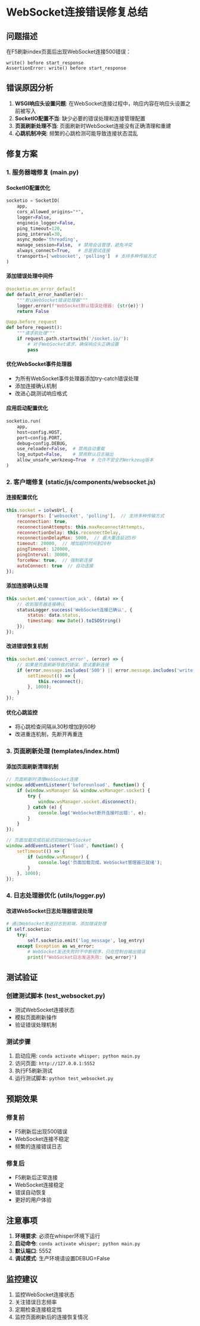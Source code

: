 # WebSocket连接错误修复总结

## 问题描述
在F5刷新index页面后出现WebSocket连接500错误：
```
write() before start_response
AssertionError: write() before start_response
```

## 错误原因分析
1. **WSGI响应头设置问题**: 在WebSocket连接过程中，响应内容在响应头设置之前被写入
2. **SocketIO配置不当**: 缺少必要的错误处理和连接管理配置
3. **页面刷新处理不当**: 页面刷新时WebSocket连接没有正确清理和重建
4. **心跳机制冲突**: 频繁的心跳检测可能导致连接状态混乱

## 修复方案

### 1. 服务器端修复 (main.py)

#### SocketIO配置优化
```python
socketio = SocketIO(
    app, 
    cors_allowed_origins="*", 
    logger=False, 
    engineio_logger=False,
    ping_timeout=120,
    ping_interval=30,
    async_mode='threading',
    manage_session=False,  # 禁用会话管理，避免冲突
    always_connect=True,   # 总是尝试连接
    transports=['websocket', 'polling']  # 支持多种传输方式
)
```

#### 添加错误处理中间件
```python
@socketio.on_error_default
def default_error_handler(e):
    """默认WebSocket错误处理器"""
    logger.error(f'WebSocket默认错误处理器: {str(e)}')
    return False

@app.before_request
def before_request():
    """请求前处理"""
    if request.path.startswith('/socket.io/'):
        # 对于WebSocket请求，确保响应头正确设置
        pass
```

#### 优化WebSocket事件处理器
- 为所有WebSocket事件处理器添加try-catch错误处理
- 添加连接确认机制
- 改进心跳测试响应格式

#### 应用启动配置优化
```python
socketio.run(
    app, 
    host=config.HOST, 
    port=config.PORT, 
    debug=config.DEBUG,
    use_reloader=False,  # 禁用自动重载
    log_output=False,    # 禁用默认日志输出
    allow_unsafe_werkzeug=True  # 允许不安全的Werkzeug版本
)
```

### 2. 客户端修复 (static/js/components/websocket.js)

#### 连接配置优化
```javascript
this.socket = io(wsUrl, {
    transports: ['websocket', 'polling'],  // 支持多种传输方式
    reconnection: true,
    reconnectionAttempts: this.maxReconnectAttempts,
    reconnectionDelay: this.reconnectDelay,
    reconnectionDelayMax: 5000,  // 最大重连延迟5秒
    timeout: 20000,  // 增加超时时间到20秒
    pingTimeout: 120000,
    pingInterval: 30000,
    forceNew: true,  // 强制新连接
    autoConnect: true  // 自动连接
});
```

#### 添加连接确认处理
```javascript
this.socket.on('connection_ack', (data) => {
    // 收到服务器连接确认
    statusLogger.success('WebSocket连接已确认', { 
        status: data.status,
        timestamp: new Date().toISOString()
    });
});
```

#### 改进错误恢复机制
```javascript
this.socket.on('connect_error', (error) => {
    // 如果是页面刷新导致的错误，尝试重新连接
    if (error.message.includes('500') || error.message.includes('write()')) {
        setTimeout(() => {
            this.reconnect();
        }, 1000);
    }
});
```

#### 优化心跳监控
- 将心跳检查间隔从30秒增加到60秒
- 改进重连机制，先断开再重连

### 3. 页面刷新处理 (templates/index.html)

#### 添加页面刷新清理机制
```javascript
// 页面刷新时清理WebSocket连接
window.addEventListener('beforeunload', function() {
    if (window.wsManager && window.wsManager.socket) {
        try {
            window.wsManager.socket.disconnect();
        } catch (e) {
            console.log('WebSocket断开连接时出错:', e);
        }
    }
});

// 页面加载完成后延迟初始化WebSocket
window.addEventListener('load', function() {
    setTimeout(() => {
        if (window.wsManager) {
            console.log('页面加载完成，WebSocket管理器已就绪');
        }
    }, 1000);
});
```

### 4. 日志处理器优化 (utils/logger.py)

#### 改进WebSocket日志处理器错误处理
```python
# 通过WebSocket发送日志到前端，添加错误处理
if self.socketio:
    try:
        self.socketio.emit('log_message', log_entry)
    except Exception as ws_error:
        # WebSocket发送失败时不中断程序，只在控制台输出错误
        print(f"WebSocket日志发送失败: {ws_error}")
```

## 测试验证

### 创建测试脚本 (test_websocket.py)
- 测试WebSocket连接状态
- 模拟页面刷新操作
- 验证错误处理机制

### 测试步骤
1. 启动应用: `conda activate whisper; python main.py`
2. 访问页面: `http://127.0.0.1:5552`
3. 执行F5刷新测试
4. 运行测试脚本: `python test_websocket.py`

## 预期效果

### 修复前
- F5刷新后出现500错误
- WebSocket连接不稳定
- 频繁的连接错误日志

### 修复后
- F5刷新后正常连接
- WebSocket连接稳定
- 错误自动恢复
- 更好的用户体验

## 注意事项

1. **环境要求**: 必须在whisper环境下运行
2. **启动命令**: `conda activate whisper; python main.py`
3. **默认端口**: 5552
4. **调试模式**: 生产环境请设置DEBUG=False

## 监控建议

1. 监控WebSocket连接状态
2. 关注错误日志频率
3. 定期检查连接稳定性
4. 监控页面刷新后的连接恢复情况
